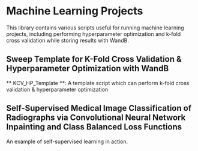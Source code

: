 # Machine Learning Projects
This library contains various scripts useful for running machine learning projects, including performing hyperparameter optimization and k-fold cross validation while storing results with WandB. 

## Sweep Template for K-Fold Cross Validation & Hyperparameter Optimization with WandB
** KCV_HP_Template **: A template script which can perform k-fold cross validation & hyperparameter optimization

## Self-Supervised Medical Image Classification of Radiographs via Convolutional Neural Network Inpainting and Class Balanced Loss Functions
An example of self-supervised learning in action. 
